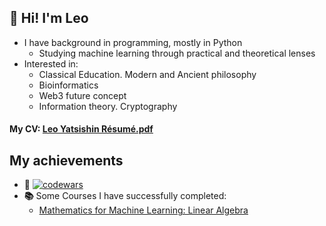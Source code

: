 ## 🐾 Hi! I'm Leo
- I have background in programming, mostly in Python
    - Studying machine learning through practical and theoretical lenses
- Interested in:
    - Classical Education. Modern and Ancient philosophy
    - Bioinformatics
    - Web3 future concept
    - Information theory. Cryptography
#### My CV: [Leo Yatsishin Résumé.pdf](https://raw.githubusercontent.com/levYatsishin/levYatsishin/main/Leo_Yatsisishin_resume.pdf)

## My achievements 
- **🧶** [![codewars](https://www.codewars.com/users/levYatsishin/badges/small)](https://www.codewars.com/users/levYatsishin)
- **📚** Some Courses I have successfully completed:
  - [Mathematics for Machine Learning: Linear Algebra](https://www.coursera.org/account/accomplishments/certificate/7GNY474L6F3J)
